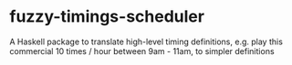 fuzzy-timings-scheduler
=======================

A Haskell package to translate high-level timing definitions, e.g. play this commercial 10 times / hour between 9am - 11am, to simpler definitions
